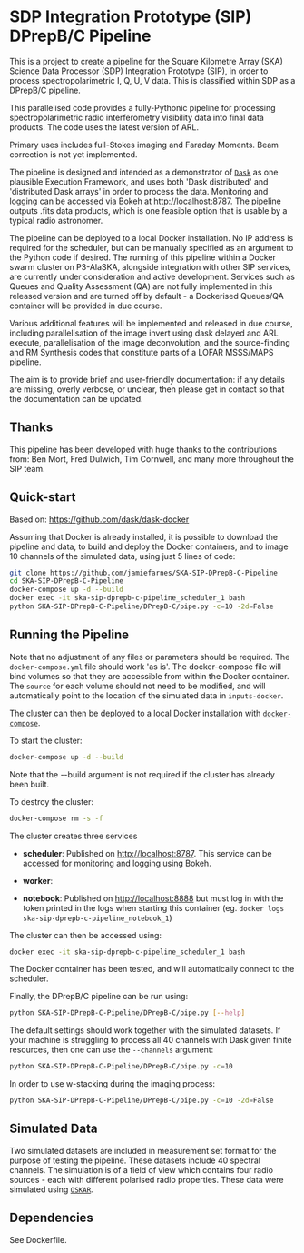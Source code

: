 SDP Integration Prototype (SIP) DPrepB/C Pipeline
========================================

This is a project to create a pipeline for the Square Kilometre Array (SKA) Science Data Processor (SDP) Integration Prototype (SIP), in order to process spectropolarimetric I, Q, U, V data. This is classified within SDP as a DPrepB/C pipeline.

This parallelised code provides a fully-Pythonic pipeline for processing spectropolarimetric radio interferometry visibility data into final data products. The code uses the latest version of ARL.

Primary uses includes full-Stokes imaging and Faraday Moments. Beam correction is not yet implemented.

The pipeline is designed and intended as a demonstrator of [`Dask`](https://dask.pydata.org/en/latest/) as one plausible Execution Framework, and uses both 'Dask distributed' and 'distributed Dask arrays' in order to process the data. Monitoring and logging can be accessed via Bokeh at <http://localhost:8787>. The pipeline outputs .fits data products, which is one feasible option that is usable by a typical radio astronomer.

The pipeline can be deployed to a local Docker installation. No IP address is required for the scheduler, but can be manually specified as an argument to the Python code if desired. The running of this pipeline within a Docker swarm cluster on P3-AlaSKA, alongside integration with other SIP services, are currently under consideration and active development. Services such as Queues and Quality Assessment (QA) are not fully implemented in this released version and are turned off by default - a Dockerised Queues/QA container will be provided in due course.

Various additional features will be implemented and released in due course, including parallelisation of the image invert using dask delayed and ARL execute, parallelisation of the image deconvolution, and the source-finding and RM Synthesis codes that constitute parts of a LOFAR MSSS/MAPS pipeline.

The aim is to provide brief and user-friendly documentation: if any details are missing, overly verbose, or unclear, then please get in contact so that the documentation can be updated.


## Thanks
This pipeline has been developed with huge thanks to the contributions from: Ben Mort, Fred Dulwich, Tim Cornwell, and many more throughout the SIP team.


## Quick-start
Based on: <https://github.com/dask/dask-docker>

Assuming that Docker is already installed, it is possible to download the pipeline and data, to build and deploy the Docker containers, and to image 10 channels of the simulated data, using just 5 lines of code:
```bash
git clone https://github.com/jamiefarnes/SKA-SIP-DPrepB-C-Pipeline
cd SKA-SIP-DPrepB-C-Pipeline
docker-compose up -d --build
docker exec -it ska-sip-dprepb-c-pipeline_scheduler_1 bash
python SKA-SIP-DPrepB-C-Pipeline/DPrepB-C/pipe.py -c=10 -2d=False
```

## Running the Pipeline
Note that no adjustment of any files or parameters should be required. The `docker-compose.yml` file should work 'as is'. The docker-compose file will bind volumes so that they are accessible from within the Docker container. The `source` for each volume should not need to be modified, and will automatically point to the location of the simulated data in `inputs-docker`.

The cluster can then be deployed to a local Docker installation with [`docker-compose`](https://docs.docker.com/compose/overview/).

To start the cluster:

```bash
docker-compose up -d --build
```
Note that the --build argument is not required if the cluster has already been built.

To destroy the cluster:

```bash
docker-compose rm -s -f
```

The cluster creates three services

-   **scheduler**: Published on <http://localhost:8787>. This service can be accessed for monitoring and logging using Bokeh.

-   **worker**:

-   **notebook**: Published on <http://localhost:8888> but must log in with the
token printed in the logs when starting this container
(eg. `docker logs ska-sip-dprepb-c-pipeline_notebook_1`)

The cluster can then be accessed using:
```bash
docker exec -it ska-sip-dprepb-c-pipeline_scheduler_1 bash
```

The Docker container has been tested, and will automatically connect to the scheduler.

Finally, the DPrepB/C pipeline can be run using:
```bash
python SKA-SIP-DPrepB-C-Pipeline/DPrepB-C/pipe.py [--help]
```
The default settings should work together with the simulated datasets. If your machine is struggling to process all 40 channels with Dask given finite resources, then one can use the ```--channels``` argument:
```bash
python SKA-SIP-DPrepB-C-Pipeline/DPrepB-C/pipe.py -c=10
```

In order to use w-stacking during the imaging process:
```bash
python SKA-SIP-DPrepB-C-Pipeline/DPrepB-C/pipe.py -c=10 -2d=False
```

## Simulated Data
Two simulated datasets are included in measurement set format for the purpose of testing the pipeline. These datasets include 40 spectral channels. The simulation is of a field of view which contains four radio sources - each with different polarised radio properties. These data were simulated using [`OSKAR`](https://github.com/OxfordSKA/OSKAR).


## Dependencies

See Dockerfile.
